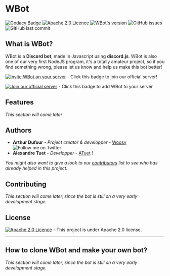 # WBot

[![Codacy Badge](https://api.codacy.com/project/badge/Grade/d51355f9284b4c7da809a167e36dbd87)](https://app.codacy.com/app/WBot/WBot?utm_source=github.com&utm_medium=referral&utm_content=Woosy/WBot&utm_campaign=Badge_Grade_Dashboard)
[![Apache 2.0 Licence](https://img.shields.io/hexpm/l/plug.svg)](https://tldrlegal.com/license/apache-license-2.0-(apache-2.0))
[![WBot's version](https://img.shields.io/badge/version-0.0.01-brightgreen.svg)](https://discord.gg/ff4f52s)
![GitHub issues](https://img.shields.io/github/issues-raw/woosy/WBot.svg)
![GitHub last commit](https://img.shields.io/github/last-commit/woosy/WBot.svg)

## What is WBot?

WBot is a **Discord bot**, made in Javascript using **discord.js**. WBot is also one of our very first NodeJS program, it's a totally amateur project, so if you find something wrong, please let us know and help us make this bot better!

[![Invite WBot on your server](https://img.shields.io/discord/358623719914209301.svg?logo=discord&label=join%20us!&colorB=7289DA)](https://discord.gg/ff4f52s) - Click this badge to join our official server!

[![Join our official server](https://img.shields.io/badge/Invite%20me-(click)-7289DA.svg?logo=discord)](https://discordapp.com/oauth2/authorize?client_id=364846844217524225&scope=bot&permissions=2146958591) - Click this badge to add WBot to your server

## Features
*This section will come later*

## Authors

*   **Arthur Dufour** - *Project creator & developper* - [Woosy](https://github.com/Woosy) ![Follow me on Twitter](https://img.shields.io/twitter/follow/woosy__.svg?style=social&label=Follow)
*   **Alexandre Tuet** - *Developper* - [ATuet](https://github.com/atuet) !

*You might also want to give a look to our [contributors](https://github.com/woosy/WBot/contributors) list to see who has already helped in this project.*

## Contributing
*This section will come later, since the bot is still on a very early development stage.*

## License

[![Apache 2.0 Licence](https://img.shields.io/hexpm/l/plug.svg)](https://tldrlegal.com/license/apache-license-2.0-(apache-2.0)) - This project is under Apache 2.0 license.

---

## How to clone WBot and make your own bot?
*This section will come later, since the bot is still on a very early development stage.*
